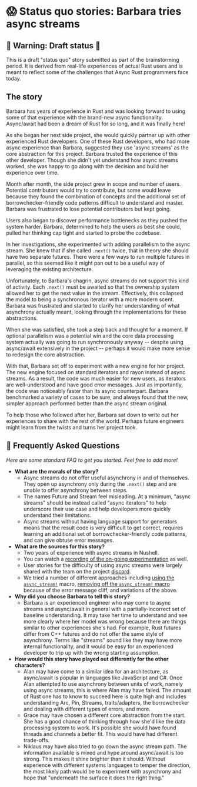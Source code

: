 # 😱 Status quo stories: Barbara tries async streams

## 🚧 Warning: Draft status 🚧

This is a draft "status quo" story submitted as part of the brainstorming period. It is derived from real-life experiences of actual Rust users and is meant to reflect some of the challenges that Async Rust programmers face today. 

## The story

Barbara has years of experience in Rust and was looking forward to using some of that experience with the brand-new async functionality. Async/await had been a dream of Rust for so long, and it was finally here!

As she began her next side project, she would quickly partner up with other experienced Rust developers. One of these Rust developers, who had more async experience than Barbara, suggested they use 'async streams' as the core abstraction for this project. Barbara trusted the experience of this other developer. Though she didn't yet understand how async streams worked, she was happy to go along with the decision and build her experience over time.

Month after month, the side project grew in scope and number of users. Potential contributors would try to contribute, but some would leave because they found the combination of concepts and the additional set of borrowchecker-friendly code patterns difficult to understand and master. Barbara was frustrated to lose potential contributors but kept going.

Users also began to discover performance bottlenecks as they pushed the system harder. Barbara, determined to help the users as best she could, pulled her thinking cap tight and started to probe the codebase.

In her investigations, she experimented with adding parallelism to the async stream. She knew that if she called `.next()` twice, that in theory she should have two separate futures. There were a few ways to run multiple futures in parallel, so this seemed like it might pan out to be a useful way of leveraging the existing architecture.

Unfortunately, to Barbara's chagrin, async streams do not support this kind of activity. Each `.next()` must be awaited so that the ownership system allowed her to get the next value in the stream. Effectively, this collapsed the model to being a synchronous iterator with a more modern scent. Barbara was frustrated and started to clarify her understanding of what asynchrony actually meant, looking through the implementations for these abstractions.

When she was satisfied, she took a step back and thought for a moment. If optional parallelism was a potential win and the core data processing system actually was going to run synchronously anyway -- despite using async/await extensively in the project -- perhaps it would make more sense to redesign the core abstraction.

With that, Barbara set off to experiment with a new engine for her project. The new engine focused on standard iterators and rayon instead of async streams. As a result, the code was much easier for new users, as iterators are well-understood and have good error messages. Just as importantly, the code was noticeably faster than its async counterpart. Barbara benchmarked a variety of cases to be sure, and always found that the new, simpler approach performed better than the async stream original.

To help those who followed after her, Barbara sat down to write out her experiences to share with the rest of the world. Perhaps future engineers might learn from the twists and turns her project took.

## 🤔 Frequently Asked Questions

*Here are some standard FAQ to get you started. Feel free to add more!*

* **What are the morals of the story?**
    * Async streams do not offer useful asynchrony in and of themselves. They open up asynchrony only during the `.next()` step and are unable to offer asynchrony between steps.
    * The names Future and Stream feel misleading. At a minimum, "async streams" should be instead called "async iterators" to help underscore their use case and help developers more quickly understand their limitations.
    * Async streams without having language support for generators means that the result code is very difficult to get correct, requires learning an additional set of borrowchecker-friendly code patterns, and can give obtuse error messages.
* **What are the sources for this story?**
    * Two years of experience with async streams in Nushell.
    * You can watch a [recording of the on-going experimentation](https://youtu.be/2AknX7canvw) as well.
    * User stories for the difficulty of using async streams were largely shared with the team on the project [discord](https://discord.gg/NtAbbGn).
    * We tried a number of different approaches including [using the `async_stream!`](https://crates.io/crates/async_stream) macro, [removing off the `async_stream!` macro](https://github.com/nushell/nushell/pull/1916) because of the error message cliff, and variations of the above.
* **Why did you choose Barbara to tell this story?**
    * Barbara is an experienced engineer who may come to async streams and async/await in general with a partially-incorrect set of baseline understanding. It may take her time to understand and see more clearly where her model was wrong because there are things similar to other experiences she's had. For example, Rust futures differ from C++ futures and do not offer the same style of asynchrony. Terms like "streams" sound like they may have more internal functionality, and it would be easy for an experienced developer to trip up with the wrong starting assumption.
* **How would this story have played out differently for the other characters?**
    * Alan may have come to a similar idea for an architecture, as async/await is popular in languages like JavaScript and C#. Once Alan attempted to use asynchrony between units of work, namely using async streams, this is where Alan may have failed. The amount of Rust one has to know to succeed here is quite high and includes understanding Arc, Pin, Streams, traits/adapters, the borrowchecker and dealing with different types of errors, and more.
    * Grace may have chosen a different core abstraction from the start. She has a good chance of thinking through how she'd like the data processing system to work. It's possible she would have found threads and channels a better fit. This would have had different trade-offs.
    * Niklaus may have also tried to go down the async stream path. The information available is mixed and hype around async/await is too strong. This makes it shine brighter than it should. Without experience with different systems languages to temper the direction, the most likely path would be to experiment with asynchrony and hope that "underneath the surface it does the right thing."

[character]: ../characters.md
[status quo stories]: ./status_quo.md
[Alan]: ../characters/alan.md
[Grace]: ../characters/grace.md
[Niklaus]: ../characters/niklaus.md
[Barbara]: ../characters/barbara.md
[htvsq]: ../how_to_vision/status_quo.md
[cannot be wrong]: ../how_to_vision/comment.md#comment-to-understand-or-improve-not-to-negate-or-dissuade
